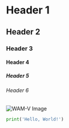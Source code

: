 # Header 1
## Header 2
### Header 3
#### Header 4
##### Header 5
###### Header 6

![WAM-V Image](https://images.squarespace-cdn.com/content/v1/61c4f1364d436106d47616a5/882e376f-47c7-4ab9-bf0d-08a5e40fdce7/WAM-V16_Front_2x1cropped.jpg)

``` python
print('Hello, World!')
```

